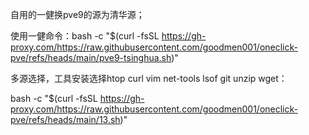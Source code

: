 自用的一健换pve9的源为清华源；

使用一健命令：bash -c "$(curl -fsSL https://gh-proxy.com/https://raw.githubusercontent.com/goodmen001/oneclick-pve/refs/heads/main/pve9-tsinghua.sh)"


多源选择，工具安装选择htop curl vim net-tools lsof git unzip wget：


bash -c "$(curl -fsSL https://gh-proxy.com/https://raw.githubusercontent.com/goodmen001/oneclick-pve/refs/heads/main/13.sh)"
